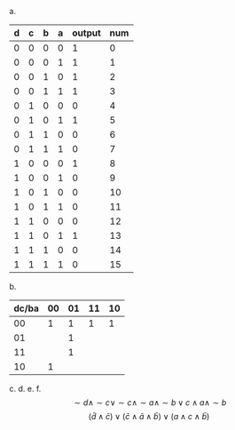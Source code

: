 a.

| d   | c   | b   | a   | output | num |
| --- | --- | --- | --- | ------ | --- |
| 0   | 0   | 0   | 0   | 1      | 0   |
| 0   | 0   | 0   | 1   | 1      | 1   |
| 0   | 0   | 1   | 0   | 1      | 2   |
| 0   | 0   | 1   | 1   | 1      | 3   |
| 0   | 1   | 0   | 0   | 0      | 4   |
| 0   | 1   | 0   | 1   | 1      | 5   |
| 0   | 1   | 1   | 0   | 0      | 6   |
| 0   | 1   | 1   | 1   | 0      | 7   |
| 1   | 0   | 0   | 0   | 1      | 8   |
| 1   | 0   | 0   | 1   | 0      | 9   |
| 1   | 0   | 1   | 0   | 0      | 10  |
| 1   | 0   | 1   | 1   | 0      | 11  |
| 1   | 1   | 0   | 0   | 0      | 12  |
| 1   | 1   | 0   | 1   | 1      | 13  |
| 1   | 1   | 1   | 0   | 0      | 14  |
| 1   | 1   | 1   | 1   | 0      | 15  |
b.

| dc/ba | 00  | 01  | 11  | 10  |
| ----- | --- | --- | --- | --- |
| 00    | 1   | 1   | 1   | 1   |
| 01    |     | 1   |     |     |
| 11    |     | 1   |     |     |
| 10    | 1   |     |     |     |
c.
d.
e.
f.
$$\sim d \land \sim c \lor \sim c \land \sim a \land \sim b \lor c \land a \land \sim b$$
$$(\bar{d} \land  \bar{c}) \lor (\bar{c} \land \bar{a} \land \bar{b}) \lor (a \land c \land \bar{b})$$
